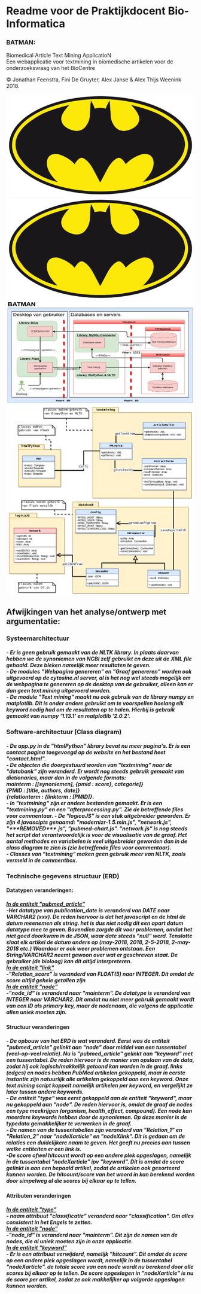 <h1>Readme voor de Praktijkdocent Bio-Informatica</h1>

<h3>BATMAN:</h3>
Biomedical Article Text Mining ApplicatioN<br>
Een webapplicatie voor textmining in biomedische artikelen voor de onderzoeksvraag van het BioCentre<br>


:copyright:
Jonathan Feenstra, Fini De Gruyter, Alex Janse & Alex Thijs Weenink 2018.

![Alt text](static/img/batmanlogo.png?raw=true "Technisch ERD")
![Alt text](static/img/batmanlogo.png?raw=true "logisch ERD")
![Alt text](static/img/systeemarchitectuur.png?raw=true "Systeemarchitectuur")
![Alt text](static/img/classdiagram.png?raw=true "Software-architectuur (Class diagram)")

<h2>Afwijkingen van het analyse/ontwerp met argumentatie:</h2>

<h3><b>Systeemarchitectuur</b></h3>
<h5>- Er is geen gebruik gemaakt van de NLTK library. In plaats daarvan hebben we de synoniemen van NCBI zelf gebruikt en deze uit de XML file gehaald. Deze bleken namelijk meer resultaten te geven.<br>
- De modules "Webpagina genereren" en "Graaf genereren" worden ook uitgevoerd op de cytosine.nl server, al is het nog wel steeds mogelijk om de webpagina te genereren op de desktop van de gebruiker, alleen kan er dan geen text mining uitgevoerd worden.<br>
- De module "Text mining" maakt nu ook gebruik van de library numpy en matplotlib. Dit is onder andere gebruikt om te voorspellen hoelang elk keyword nodig had om de resultaten op te halen. Hierbij is gebruik gemaakt van numpy '1.13.1' en matplotlib '2.0.2'.</h5>



<h3><b>Software-architectuur (Class diagram)</b></h3>
<h5>- De app.py in de "htmlPython" library bevat nu meer pagina's. Er is een contact pagina toegevoegd op de website en het bestand heet "contact.html".<br>
- De objecten die doorgestuurd worden van "textmining" naar de "databank" zijn veranderd. Er wordt nog steeds gebruik gemaakt van dictionaries, maar dan in de volgende formats:<br>
mainterm : [[synoniemen], {pmid : score}, categorie]}<br>
{PMID : [title, authors, date]}<br>
{relationterm : {linkterm : [PMID]}.<br>
- In "textmining" zijn er andere bestanden gemaakt. Er is een "textmining.py" en een "afterprocessing.py". Zie de betreffende files voor commentaar.
- De "logicaJS" is een stuk uitgebreider geworden. Er zijn 4 javascipts genaamd: "modernizr-1.5.min.js", "network.js", "***REMOVED***.js", "pubmed-chart.js". "network.js" is nog steeds het script dat verantwoordelijk is voor de visualisatie van de graaf. Het aantal methodes en variabelen is veel uitgebreider geworden dan in de class diagram te zien is (zie betreffende files voor commentaar).<br>
- Classes van "textmining" maken geen gebruik meer van NLTK, zoals vermeld in de commentbox.</h5>


<h3><b>Technische gegevens structuur (ERD)</b></h3>
<h4>Datatypen veranderingen:</h4>
<h5><b><ins>In de entiteit "pubmed_article"</ins></b><br>
-Het datatype van publication_date is veranderd van DATE naar VARCHAR2 (xxx). De reden hiervoor is dat het javascript en de html de datum meenemen als string. het is dus niet nodig dit een apart datum datatype mee te geven. Bovendien zorgde dit voor problemen, omdat het niet goed doorkwam in de JSON, waar date steeds "null" werd. Tenslotte slaat elk artikel de datum anders op (may-2018, 2018, 2-5-2018, 2-may-2018 etc.) Waardoor er ook weer problemen ontstaan. Een String/VARCHAR2 neemt gewoon over wat er geschreven staat. De gebruiker (de bioloog) kan dit altijd interpreteren.<br>
<b><ins>In de entiteit "link"</ins></b><br>
-"Relation_score" is veranderd van FLOAT(5) naar INTEGER. Dit omdat de score altijd gehele getallen zijn<br>
<b><ins>In de entiteit "node"</ins></b><br>
-"node_id" is veranderd naar "mainterm". De datatype is veranderd van INTEGER naar VARCHAR2. Dit omdat nu niet meer gebruik gemaakt wordt van een ID als primary key, maar de nodenaam, die volgens de applicatie allen uniek moeten zijn.</h5>



<h4>Structuur veranderingen</h4>
<h5>- De opbouw van het ERD is wat veranderd. Eerst was de entiteit "pubmed_article" gelinkt aan "node" door middel van een tussentabel (veel-op-veel relatie). Nu is "pubmed_article" gelinkt aan "keyword" met een tussentabel. De reden hiervoor is de manier van opslaan van de data, zodat hij ook logisch/makkelijk getoond kan worden in de graaf. links (edges) en nodes hebben PubMed artikelen gekoppeld, maar in eerste instantie zijn natuurlijk alle artikelen gekoppeld aan een keyword. Onze text mining script koppelt namelijk artikelen per keyword, en vergelijkt ze later tussen andere keywords.<br>
- De entiteit "type" was eerst gekoppeld aan de entiteit "keyword", maar nu gekoppeld aan "node". De reden hiervoor is, omdat de graaf de nodes een type meekrijgen (organism, health_effect, compound). Een node kan meerdere keywords hebben door de synoniemen. Op deze manier is de typedata gemakkelijker te verwerken in de graaf.<br>
- De namen van de tussentabellen zijn veranderd van "Relation_1" en "Relation_2" naar "nodeXarticle" en "nodeXlink". Dit is gedaan om de relaties een duidelijkere naam te geven. Het geeft nu precies aan tussen welke entiteiten er een link is.<br>
-De score ofwel hitcount wordt op een andere plek opgeslagen, namelijk in de tussentabel "nodeXarticle" ipv "keyword". Dit is omdat de score gelinkt is aan een bepaald artikel, zodat de artikelen ook gesorteerd kunnen worden. De hitcount/score van het woord in kan berekend worden door simpelweg al die scores bij elkaar op te tellen.</h5>

<h4>Attributen veranderingen</h4>
<h5><ins>In de entiteit "type"</ins><br>
- naam attribuut "classificatie" veranderd naar "classification". Om alles consistent in het Engels te zetten.<br>
<ins>In de entiteit "node"</ins><br>
-"node_id" is veranderd naar "mainterm". Dit zijn de namen van de nodes, die al uniek moeten zijn in onze applicatie.<br>
<ins>In de entiteit "keyword"</ins><br>
- Er is een attribuut verwijderd, namelijk "hitcount". Dit omdat de score op een andere plek opgeslagen wordt, namelijk in de tussentabel "nodeXarticle". de totale score van een node wordt nu berekend door alle scores bij elkaar op te tellen. De score opgeslagen in "nodeXarticle" is nu de score per artikel, zodat ze ook makkelijker op volgorde opgeslagen kunnen worden.</h5>
